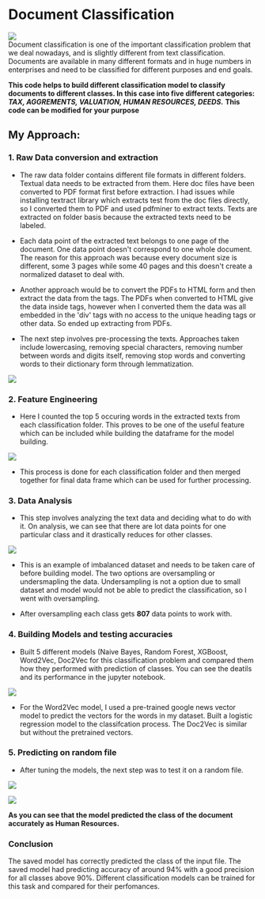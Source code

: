 # Document Classification

![](images/doc.PNG?raw=true)
<br>
Document classification is one of the important classification problem that we deal nowadays, and is slightly different from text classification. Documents are available in many different formats and in huge numbers in enterprises and need to be classified for different purposes and end goals. 

**This code helps to build different classification model to classify documents to different classes. In this case into five different categories:** 
***TAX, AGGREMENTS, VALUATION, HUMAN RESOURCES, DEEDS.*** **This code can be modified for your purpose**
<br>
## My Approach:

### 1. Raw Data conversion and extraction
* The raw data folder contains different file formats in different folders. Textual data needs to be extracted from them. Here doc files have been converted to PDF format first before extraction. I had issues while installing textract library which extracts test from the doc files directly, so I converted them to PDF and used pdfminer to extract texts.
Texts are extracted on folder basis because the extracted texts need to be labeled.

* Each data point of the extracted text belongs to one page of the document. One data point doesn't correspond to one whole document. The reason for this approach was because every document size is different, some 3 pages while some 40 pages and this doesn't create a normalized dataset to deal with.

* Another approach would be to convert the PDFs to HTML form and then extract the data from the tags. The PDFs when converted to HTML give the data inside tags, however when I converted them the data was all embedded in the 'div' tags with no access to the unique heading tags or other data. So ended up extracting from PDFs.

* The next step involves pre-processing the texts. Approaches taken include lowercasing, removing special characters, removing number between words and digits itself, removing stop words and converting words to their dictionary form through lemmatization.

![](images/pre.PNG?raw=true)
<br>

### 2. Feature Engineering
* Here I counted the top 5 occuring words in the extracted texts from each classification folder. This proves to be one of the useful feature which can be included while building the dataframe for the model building.

![](images/feature.PNG?raw=true)
<br>

* This process is done for each classification folder and then merged together for final data frame which can be used for further processing.

### 3. Data Analysis
* This step involves analyzing the text data and deciding what to do with it. On analysis, we can see that there are lot data points for one particular class and it drastically reduces for other classes. 

![](images/sampling.PNG?raw=true)
<br>

* This is an example of imbalanced dataset and needs to be taken care of before building model. The two options are oversampling or undersmapling the data. Undersampling is not a option due to small dataset and model would not be able to predict the classification, so I went with oversampling.

* After oversampling each class gets **807** data points to work with.

### 4. Building Models and testing accuracies
* Built 5 different models (Naive Bayes, Random Forest, XGBoost, Word2Vec, Doc2Vec for this classification problem and compared them how they performed with prediction of classes. You can see the deatils and its performance in the jupyter notebook.

![](images/model.PNG?raw=true)
<br>

* For the Word2Vec model, I used a pre-trained google news vector model to predict the vectors for the words in my dataset. Built a logistic regression model to the classifcation process. The Doc2Vec is similar but without the pretrained vectors.

### 5. Predicting on random file
* After tuning the models, the next step was to test it on a random file. 

![](images/demo.PNG?raw=true)
<br>

![](images/demo2.PNG?raw=true)
<br>

**As you can see that the model predicted the class of the document accurately as Human Resources.**

### Conclusion
The saved model has correctly predicted the class of the input file. The saved model had predicting accuracy of around 94% with a good precision for all classes above 90%. 
Different classification models can be trained for this task and compared for their perfomances. 

